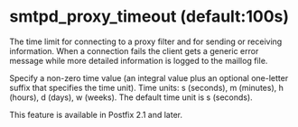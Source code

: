 # smtpd_proxy_timeout (default:100s) 


The time limit for connecting to a proxy filter and for sending or
receiving information.  When a connection fails the client gets a
generic error message while more detailed information is logged to
the maillog file.


 Specify a non-zero time value (an integral value plus an optional
one-letter suffix that specifies the time unit).  Time units: s
(seconds), m (minutes), h (hours), d (days), w (weeks).
The default time unit is s (seconds).  


This feature is available in Postfix 2.1 and later.



